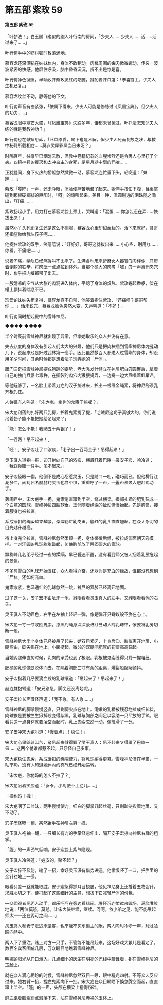 # 第五部 紫玫 59

#### 第五部 紫玫 59

「叶护法！」白玉鹂飞也似的跑入叶行南的房间，「少夫人……少夫人……活……活过来了……」

叶行南手中的药材顿时散落满地。

慕容龙还深深插在妹妹体内，身体不敢稍动。肉棒周围的嫩肉微微蠕动，传来一波波紧密的快感。他屏住呼吸，脑中昏昏沉沉，辨不出是惊是喜。

叶行南神色凝重，半晌放开紫玫发红的皓腕，斟酌着开口道：「恭喜宫主，少夫人生机已复。」

慕容龙纹丝不动，静等他的下文。

叶行南声音有些紧张，「依属下看来，少夫人可能是修练过《凤凰宝典》，但少夫人的功力……」

慕容龙眼中寒芒大盛，「《凤凰宝典》失踪多年，谁都未曾见过，叶护法怎知少夫人练的就是我教神功？」

叶行南也在皱眉思索，「此中原委，属下也是不解。但少夫人死而复苏之状，与教中秘籍所载相仿……莫非灵犀彩凤当日未死？」

时隔百年，往事早已烟消云散，但教中卷籍记载的血腥惨烈还是令两人心里打了个突。四镇神将的覆灭和太冲宫主的身死，是星月湖中衰的开始……

正犹疑间，身下火热的娇躯忽然微微一动，慕容龙连忙垂下头，轻唤道：「妹妹……」

紫玫「嘤咛」一声，还未睁眼，俏脸便痛苦地皱了起来。她伸手按住下腹，当柔掌碰到那根硬梆梆的巨阳时，「呀」的惊叫起来。美目一睁，浑圆剔透的泪珠随之涌出，「好痛……」

紫玫扬起小手，用力打在慕容龙脸上颈上，哭叫道：「混蛋……你怎么还在弄……快拔出来！」

虽然小丫头死而复生还是这么不驯服，慕容龙心里却甜丝丝的。活下来就好，哥哥还指望你给我生孩子呢……

他捉住紫玫的双手，笑嘻嘻说：「好好好，哥哥这就拔出来……小心些，别用力……你看，不痛吧……」

说着不痛，紫玫已经痛得叫不出来了。生满各种用来折磨女人器官的肉棒像一只带着倒钩的铁拳，将肉壁一点点拉到体外。当那个硕大的肉瘤「啵」的一声离开肉穴时，似乎把内脏都带了出去。

一股清凉的空气从大张的肉洞进入体内，平熄了身体的炽热。紫玫蜷起香躯，伏在榻上颤抖着喘息不已。

珍爱的妹妹失而复得，慕容龙喜不自禁，他笑着抱住紫玫，「还痛吗？哥哥帮你……」话未说完，慕容龙脸色突然大变，失声叫道：「不好！」

叶行南同时想起殿中的雪峰神尼。

◆◆◆◆ ◆◆◆◆

半个时辰前雪峰神尼就出现了异常，但拿她取乐的众人并没有在意。

失去热度的身体没有引起人们太大的兴趣，他们只是把肉棒插到雪峰神尼体内挺动几下，说起来也是奸过武林第一高手。因此虽然数百人都进入过雪峰的身体，却没用多少时间，其余时候都是想着法子玩弄她的「尸体」。

雁门三奇把雪峰神尼摆成狗趴的姿势，老大秃发什健立在神尼肥白的圆臀后，拿着自己的独门兵器七毒杵，在撕裂的肉穴内狠狠捣弄，一边捣一边大声唱着鲜卑谣。

等他玩够了，一名脸上带着刀疤的汉子挤过来，拎出一根缠金绳索，将神尼的硕乳齐根扎住。

人群里有人叫道：「宋大疤，拿你的鬼索干嘛呢？」

宋大疤利落的扎好两只乳房，拎着鬼索提了提，「老贼尼这奶子真够大的，你们说吊着奶子能不能把她给吊起来？」

「能！怎么不能！我赌五十两银子！」

「一百两！吊不起来！」

「呸！」安子宏吐了口浓痰，「老子出一百两金子！吊得起来！」

灵玉真人道袍一振，迫开射向自己的浓痰，横眉盯着巴陵一枭安子宏，冷冷道：「我跟你赌一只手。吊不起来。」

安子宏怪眼一翻，他倒不是成心招惹灵玉，只是随口一吐，碰巧而已。但他横行江湖多年，面对凶名赫赫的灵玉也自不惧，重重哼了一声，一叠声催宋大疤赶紧动手。

轰闹声中，宋大疤手一扬，鬼索笔直窜到半空，绕过横梁。根部扎紧的肥乳鼓成一个白腻的圆球，雪峰神尼四肢软垂，玉体随着绳索的扯动慢慢抬起。先是胸部，接着腰身也被拉直。

系成活扣的绳索越来越紧，深深勒进乳肉里，殷红的乳头直直翘起，在众人急切的目光越升越高。

待上身完全拉直，雪峰神尼忽然柔颈一扬，身体微微后倾，被拉成仰面朝天的模样。一对浑圆的乳球胀胀鼓起，仿佛胸前放了两团硕大的雪球。

飘梅峰几名弟子经过一夜的蹂躏，早已昏迷不醒，没有看到师父被人捆着乳房拖起的景象。

不多时雪白的乳球开始发红，众人看得兴奋，还以为是充血的缘故，谁都没有想到「尸体」还如何充血。

鬼索收紧，色泽通红的乳球忽然一跳，神尼的双膝已经离开地面。

过了这一关，安子宏不由呲牙一乐，斜眼看看灵玉真人的左手，又斜眼看看他的右手。

灵玉真人不动声色，右手在左袖上轻轻一弹，像是弹开只蚂蚁般不放在心上。

宋大疤一寸一寸收回鬼索，漆黑的绳身深深嵌进红白动人的乳球中，像要将乳房切断一般。

雪峰神尼大半个身体已经被吊了起来，她双目紧闭，上身后仰，膝盖离开地面，小腿弯曲，脚尖贴在地上，小腹挺起，微分的双腿间肥厚的花瓣高高鼓起。

当她两腿伸直的时候，乳肉的承受也到了极限。乳根被鬼索缠得只剩一握粗细。

肥硕的乳球像是脱体而去，在隔着胸部三寸有余的距离，爆裂般隐隐颤抖。

安子宏指着几乎要滴血般的乳球嚷道：「吊起来了！吊起来了！」

赫连雄抱臂道：「安兄别急，脚尖还没离地呢。」

安子宏拉长声音怪声道：「我不急。有人急……」

雪峰神尼的脚掌慢慢竖直，只剩脚尖点在地上。滑嫩的乳根被残忍地扯成细长状，肉球像是要被生生揪掉般变得紫黑，乳球与胸部之间足以容纳一只平放的手掌。眼看只差一点身体就要凌空而起时，乳上鬼索忽然一动，像前滑了一分。

安子宏冲宋大疤叫道：「慢着点儿！稳住！」

宋大疤心里暗暗叫苦，这吊起来就得罪了灵玉真人；吊不起来又得罪了巴陵一枭……这两个他谁都惹不起，只好怪自己多事。

宋大疤稳住鬼索，系成活扣的绳端使力，将乳球系得更紧。雪峰神尼僵在半空，一动不动。没有人知道她体内的真气已经开始运转。

「宋大疤，你他妈的怎么不拉了？」

宋大疤陪着笑脸道：「安爷，小的使不上劲儿……」

「操你妈！拽！」

宋大疤咽了口吐沫，两手慢慢使力。细白的脚掌升起丝毫，只剩趾尖挨着地面，又不动了。

安子宏怪眼一翻，突然抬手在神尼左肩一捻。

灵玉真人袍袖一翻，一只细长有力的手掌倏忽伸出，隔开安子宏掠向神尼右肩的粗掌。

「篷」的一声劲气低响，安子宏脸上紫气隐现。

灵玉真人冷笑道：「姓安的，赌不起？」

安子宏猝不及防，输了一招，幸好灵玉没有借势进逼。他恨恨呸了一口，把手里的金针往地上一丢。

眼看只差一丝就能取胜，安子宏急得抓耳目挠腮，他见神尼身上还插着五枚金针，求胜心切之下，便打起了这些细针的主意，想拔下它减轻尸体的份量。

一众围观者见两人动手，都乐呵呵在旁边看热闹。屠怀沉连忙过来圆场，满脸堆笑地说：「两位莫怒，莫怒。让宋大侠继续，继续。呵呵，依小弟之见，能不能吊起师太——还在两可之间……」

灵玉真人和安子宏远来是客，也不能不买东道主的账，两人同时冷哼一声，别过脸瞧向场中。

两人下了重注，赌上对方一只手，不管能不能吊起来，这场好戏大夥儿是看定了。数百名宾客围成几层，万众瞩目地瞧着雪峰神尼。

明媚的阳光从门口泄入，几点细小的灰尘在明亮的光线中飘舞着，扑在雪峰神尼的玉脸上。

就在众人满心期盼的时候，雪峰神尼忽然双目一睁，眼中精光四射。不等众人反应过来，她右臂一抬，握住鬼索向下一扯。宋大疤在众目睽睽下倏忽腾空而起，直直窜上半空。「篷」的一声，头颅在横梁上撞得粉碎。

鲜血混着脑浆雨点溅落下来，沾在雪峰神尼赤裸的玉体上。

